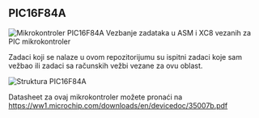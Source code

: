 ## PIC16F84A
![Mikrokontroler PIC16F84A](https://www.microchip.com/_images/ics/medium-PIC16F84A-PDIP-18.png "PIC16F84A")
Vezbanje zadataka u ASM i XC8 vezanih za PIC mikrokontroler

Zadaci koji se nalaze u ovom repozitorijumu su ispitni zadaci koje sam vežbao ili zadaci sa računskih vežbi vezane za ovu oblast.

![Struktura PIC16F84A](https://electrobist.com/wp-content/uploads/2018/08/16c84-16f84.gif "PIC16F84A")

Datasheet za ovaj mikrokontroler možete pronaći na
https://ww1.microchip.com/downloads/en/devicedoc/35007b.pdf

